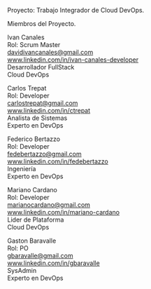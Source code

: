 Proyecto: Trabajo Integrador de Cloud DevOps.

Miembros del Proyecto.

Ivan Canales \
Rol: Scrum Master \
davidivancanales@gmail.com \
www.linkedin.com/in/ivan-canales-developer \
Desarrollador FullStack \
Cloud DevOps

Carlos Trepat \
Rol: Developer \
carlostrepat@gmail.com \
www.linkedin.com/in/ctrepat \
Analista de Sistemas \
Experto en DevOps

Federico Bertazzo \
Rol: Developer \
fedebertazzo@gmail.com \
www.linkedin.com/in/fedebertazzo \
Ingeniería \
Experto en DevOps

Mariano Cardano \
Rol: Developer \
marianocardano@gmail.com \
www.linkedin.com/in/mariano-cardano \
Lider de Plataforma \
Cloud DevOps

Gaston Baravalle \
Rol: PO \
gbaravalle@gmail.com \
www.linkedin.com/in/gbaravalle \
SysAdmin \
Experto en DevOps
